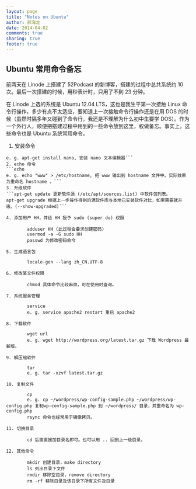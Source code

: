 ```yaml
---
layout: page
title: "Notes on Ubuntu"
author: 郝海龙
date: 2014-04-02
comments: true
sharing: true
footer: true
---
```


## Ubuntu 常用命令备忘

前两天在 Linode 上搭建了 52Podcast 的新博客，搭建的过程中总共系统约 10 次。最后一次搭建的时候，用秒表计时，只用了不到 23 分钟。

在 Linode 上选的系统是 Ubuntu 12.04 LTS，这也是我生平第一次接触 Linux 命令行操作，多少有点不太适应，要知道上一次接触命令行操作还是在用 DOS 的时候（虽然时隔多年又碰到了命令行，我还是不理解为什么初中生要学 DOS）。作为一个外行人，顺便把搭建过程中用到的一些命令放到这里，权做备忘。事实上，这些命令也是 Ubuntu 系统常用命令。

1. 安装命令
```apt-get install
e. g. apt-get install nano, 安装 nano 文本编辑器```	
2. echo 命令
```echo
e. g. echo "www" > /etc/hostname, 把 www 输出到 hostname 文件中。实际效果为重命名 hostname 。```
3. 升级软件
```apt-get update 更新软件源 (/etc/apt/sources.list) 中软件包列表。
apt-get upgrade 根据上一步操作得到的源软件库与本地已安装软件对比，如果需要就升级。(--show-upgraded)```

4. 添加用户 HH，并给 HH 授予 sudo (super do) 权限
		
		adduser HH (此过程会要求创建密码)
		usermod -a -G sudo HH
		passwd 为修改密码命令

5. 生成语言包
		
		locale-gen --lang zh_CN.UTF-8
		
6. 修改某文件权限

		chmod 具体命令比较麻烦，可在使用时查询。

7. 系统服务管理

		service
		e. g. service apache2 restart 重启 apache2
		
8. 下载软件

		wget url
		e. g. wget http://wordpress.org/latest.tar.gz 下载 Wordpress 最新版。

9. 解压缩软件

		tar
		e. g. tar -xzvf latest.tar.gz 
		
10. 复制文件

		cp
		e. g. cp ~/wordpress/wp-config-sample.php ~/wordpress/wp-config.php 复制wp-config-sample.php 到 ~/wordpress/ 目录，并重命名为 wp-config.php
		rsync 命令也经常用于镜像拷贝。
		
11. 切换目录

		cd 后面直接加目录名即可。也可以用 .. 回到上一级目录。
		
12. 其他命令

		mkdir 创建目录，make directory
		ls 列出目录下文件
		rmdir 移除空目录，remove directory
		rm -rf 移除目录及该目录下所有文件及目录
		

